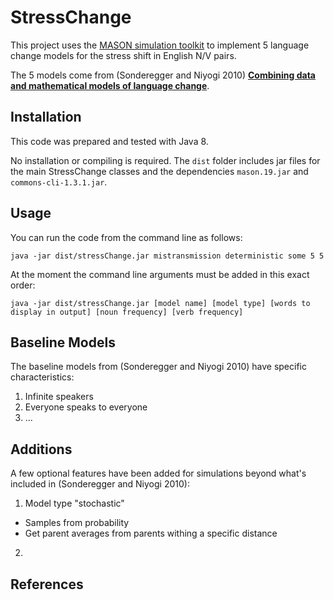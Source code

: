 # StressChange

This project uses the [MASON simulation toolkit](https://cs.gmu.edu/~eclab/projects/mason/) to implement 5 language change models for the stress shift in English N/V pairs. 

The 5 models come from (Sonderegger and Niyogi 2010) [__Combining data and mathematical models of language change__](http://www.aclweb.org/anthology/P/P10/P10-1104.pdf).

## Installation

This code was prepared and tested with Java 8.

No installation or compiling is required. The `dist` folder includes jar files for the main StressChange classes and the dependencies `mason.19.jar` and `commons-cli-1.3.1.jar`.

## Usage

You can run the code from the command line as follows:

`java -jar dist/stressChange.jar mistransmission deterministic some 5 5`

At the moment the command line arguments must be added in this exact order:

`java -jar dist/stressChange.jar [model name] [model type] [words to display in output] [noun frequency] [verb frequency]`

## Baseline Models

The baseline models from (Sonderegger and Niyogi 2010) have specific characteristics:

1. Infinite speakers
2. Everyone speaks to everyone
3. ...

## Additions

A few optional features have been added for simulations beyond what's included in (Sonderegger and Niyogi 2010):

1. Model type "stochastic"
* Samples from probability
* Get parent averages from parents withing a specific distance
2. 

## References


